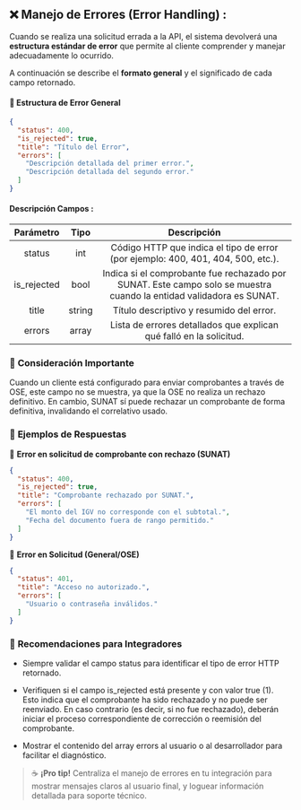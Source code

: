 ## ❌ **Manejo de Errores (Error Handling) :**

Cuando se realiza una solicitud errada a la API, el sistema devolverá una **estructura estándar de error** que permite al cliente comprender y manejar adecuadamente lo ocurrido.

A continuación se describe el **formato general** y el significado de cada campo retornado.

#### 🧬 **Estructura de Error General**

```json
{
  "status": 400,
  "is_rejected": true,
  "title": "Título del Error",
  "errors": [
    "Descripción detallada del primer error.",
    "Descripción detallada del segundo error."
  ]
}
```

#### **Descripción Campos :**

|**Parámetro**|**Tipo**|                                                             **Descripción**                                                       |
|:-----------:|:------:|:---------------------------------------------------------------------------------------------------------------------------------:|
|    status   |  int   |                        Código HTTP que indica el tipo de error (por ejemplo: 400, 401, 404, 500, etc.).                           |
| is_rejected |  bool  |        Indica si el comprobante fue rechazado por SUNAT. Este campo solo se muestra cuando la entidad validadora es SUNAT.        |
|    title    | string |                                              Título descriptivo y resumido del error.                                             |
|    errors   | array  |                               Lista de errores detallados que explican qué falló en la solicitud.                                 |

### 🎯 **Consideración Importante**

Cuando un cliente está configurado para enviar comprobantes a través de OSE, este campo no se muestra, ya que la OSE no realiza un rechazo definitivo. En cambio, SUNAT sí puede rechazar un comprobante de forma definitiva, invalidando el correlativo usado.

### 📌 **Ejemplos de Respuestas**

🛑 **Error en solicitud de comprobante con rechazo (SUNAT)**

```json
{
  "status": 400,
  "is_rejected": true,
  "title": "Comprobante rechazado por SUNAT.",
  "errors": [
    "El monto del IGV no corresponde con el subtotal.",
    "Fecha del documento fuera de rango permitido."
  ]
}
```

🔐 **Error en Solicitud (General/OSE)**

```json
{
  "status": 401,
  "title": "Acceso no autorizado.",
  "errors": [
    "Usuario o contraseña inválidos."
  ]
}
```

### 🧠 **Recomendaciones para Integradores**

- Siempre validar el campo status para identificar el tipo de error HTTP retornado.

- Verifiquen si el campo is_rejected está presente y con valor true (1). Esto indica que el comprobante ha sido rechazado y no puede ser reenviado.
En caso contrario (es decir, si no fue rechazado), deberán iniciar el proceso correspondiente de corrección o reemisión del comprobante.

- Mostrar el contenido del array errors al usuario o al desarrollador para facilitar el diagnóstico.

> ☕ **¡Pro tip!** Centraliza el manejo de errores en tu integración para mostrar mensajes claros al usuario final, y loguear información detallada para soporte técnico.